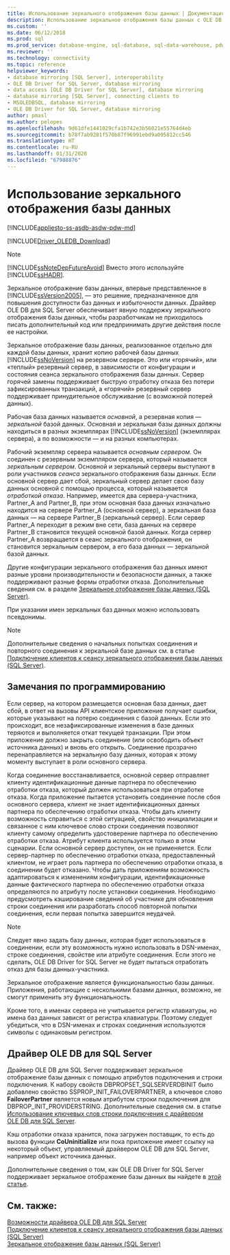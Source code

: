 ```yaml
---
title: Использование зеркального отображения базы данных | Документация Майкрософт
description: Использование зеркальное отображения базы данных с OLE DB Driver for SQL Server
ms.custom: ''
ms.date: 06/12/2018
ms.prod: sql
ms.prod_service: database-engine, sql-database, sql-data-warehouse, pdw
ms.reviewer: ''
ms.technology: connectivity
ms.topic: reference
helpviewer_keywords:
- database mirroring [SQL Server], interoperability
- OLE DB Driver for SQL Server, database mirroring
- data access [OLE DB Driver for SQL Server], database mirroring
- database mirroring [SQL Server], connecting clients to
- MSOLEDBSQL, database mirroring
- OLE DB Driver for SQL Server, database mirroring
author: pmasl
ms.author: pelopes
ms.openlocfilehash: 9d61dfe1441029cfa1b742e3b56021e55764d4eb
ms.sourcegitcommit: b78f7ab9281f570b87f96991ebd9a095812cc546
ms.translationtype: HT
ms.contentlocale: ru-RU
ms.lasthandoff: 01/31/2020
ms.locfileid: "67988876"
---
```

# <a name="using-database-mirroring"></a>Использование зеркального отображения базы данных
[!INCLUDE[appliesto-ss-asdb-asdw-pdw-md](../../../includes/appliesto-ss-asdb-asdw-pdw-md.md)]

[!INCLUDE[Driver_OLEDB_Download](../../../includes/driver_oledb_download.md)]

    
> [!NOTE]  
>  [!INCLUDE[ssNoteDepFutureAvoid](../../../includes/ssnotedepfutureavoid-md.md)] Вместо этого используйте [!INCLUDE[ssHADR](../../../includes/sshadr-md.md)].  
  
 Зеркальное отображение базы данных, впервые представленное в [!INCLUDE[ssVersion2005](../../../includes/ssversion2005-md.md)], — это решение, предназначенное для повышения доступности баз данных и избыточности данных. Драйвер OLE DB для SQL Server обеспечивает явную поддержку зеркального отображения базы данных, чтобы разработчикам не приходилось писать дополнительный код или предпринимать другие действия после ее настройки.  
  
 Зеркальное отображение базы данных, реализованное отдельно для каждой базы данных, хранит копию рабочей базы данных [!INCLUDE[ssNoVersion](../../../includes/ssnoversion-md.md)] на резервном сервере. Это или «горячий», или «теплый» резервный сервер, в зависимости от конфигурации и состояния сеанса зеркального отображения базы данных. Сервер горячей замены поддерживает быструю отработку отказа без потери зафиксированных транзакций, а «горячий» резервный сервер поддерживает принудительное обслуживание (с возможной потерей данных).  
  
 Рабочая база данных называется *основной*, а резервная копия — *зеркальной* базой данных. Основная и зеркальная базы данных должны находиться в разных экземплярах [!INCLUDE[ssNoVersion](../../../includes/ssnoversion-md.md)] (экземплярах сервера), а по возможности — и на разных компьютерах.  
  
 Рабочий экземпляр сервера называется *основным сервером*. Он соединен с резервным экземпляром сервера, который называется *зеркальным сервером*. Основной и зеркальный серверы выступают в роли участников *сеанса* зеркального отображения базы данных. Если основной сервер дает сбой, зеркальный сервер делает свою базу данных основной с помощью процесса, который называется *отработкой отказа*. Например, имеется два сервера-участника, Partner_A and Partner_B, при этом основная база данных изначально находится на сервере Partner_A (основной сервер), а зеркальная база данных — на сервере Partner_B (зеркальный сервер). Если сервер Partner_A переходит в режим вне сети, база данных на сервере Partner_B становится текущей основной базой данных. Когда сервер Partner_A возвращается в сеанс зеркального отображения, он становится зеркальным сервером, а его база данных — зеркальной базой данных.  
  
 Другие конфигурации зеркального отображения баз данных имеют разные уровни производительности и безопасности данных, а также поддерживают разные формы отработки отказа. Дополнительные сведения см. в разделе [Зеркальное отображение базы данных (SQL Server)](../../../database-engine/database-mirroring/database-mirroring-sql-server.md).  
  
 При указании имен зеркальных баз данных можно использовать псевдонимы.  
  
> [!NOTE]  
>  Дополнительные сведения о начальных попытках соединения и повторного соединения к зеркальной базе данных см. в статье [Подключение клиентов к сеансу зеркального отображения базы данных (SQL Server)](../../../database-engine/database-mirroring/connect-clients-to-a-database-mirroring-session-sql-server.md).  
  
## <a name="programming-considerations"></a>Замечания по программированию  
 Если сервер, на котором размещается основная база данных, дает сбой, в ответ на вызовы API клиентское приложение получает ошибки, которые указывают на потерю соединения с базой данных. Если это происходит, все незафиксированные изменения в базе данных теряются и выполняется откат текущей транзакции. При этом приложение должно закрыть соединение (или освободить объект источника данных) и вновь его открыть. Соединение прозрачно перенаправляется на зеркальную базу данных, которая к этому моменту выступает в роли основного сервера.  
  
 Когда соединение восстанавливается, основной сервер отправляет клиенту идентификационные данные партнера по обеспечению отработки отказа, который должен использоваться при отработке отказа. Когда приложение пытается установить соединение после сбоя основного сервера, клиент не знает идентификационных данных партнера по обеспечению отработки отказа. Чтобы дать клиенту возможность справиться с этой ситуацией, свойство инициализации и связанное с ним ключевое слово строки соединения позволяют клиенту самому определить удостоверение партнера по обеспечению отработки отказа. Атрибут клиента используется только в этом сценарии. Если основной сервер доступен, он не применяется. Если сервер-партнер по обеспечению отработки отказа, предоставленный клиентом, не играет роль партнера по обеспечению отработки отказа, в соединении будет отказано. Чтобы дать приложениям возможность адаптироваться к изменениям конфигурации, идентификационные данные фактического партнера по обеспечению отработки отказа определяются по атрибуту после установки соединения. Необходимо предусмотреть кэширование сведений об участнике для обновления строки соединения или разработать способ повторной попытки соединения, если первая попытка завершится неудачей.  
  
> [!NOTE]  
>  Следует явно задать базу данных, которая будет использоваться в соединении, если эту возможность нужно использовать в DSN-именах, строке соединения, свойстве или атрибуте соединения. Если этого не сделать, OLE DB Driver for SQL Server не будет пытаться отработать отказ для базы данных-участника.  
>   
>  Зеркальное отображение является функциональностью базы данных. Приложения, работающие с несколькими базами данных, возможно, не смогут применить эту функциональность.  
>   
>  Кроме того, в именах сервера не учитывается регистр клавиатуры, но имена баз данных зависят от регистра клавиатуры. Поэтому следует убедиться, что в DSN-именах и строках соединения используются символы с одинаковым регистром.  
  
## <a name="ole-db-driver-for-sql-server"></a>Драйвер OLE DB для SQL Server  
 Драйвер OLE DB для SQL Server поддерживает зеркальное отображение базы данных с помощью атрибутов подключения и строки подключения. К набору свойств DBPROPSET_SQLSERVERDBINIT было добавлено свойство SSPROP_INIT_FAILOVERPARTNER, а ключевое слово **FailoverPartner** является новым атрибутом строки подключения для DBPROP_INIT_PROVIDERSTRING. Дополнительные сведения см. в статье [Использование ключевых слов строки подключения с драйвером OLE DB для SQL Server](../../oledb/applications/using-connection-string-keywords-with-oledb-driver-for-sql-server.md).  
  
 Кэш отработки отказа хранится, пока загружен поставщик, то есть до вызова функции **CoUninitialize** или пока приложение имеет ссылку на некоторый объект, управляемый драйвером OLE DB для SQL Server, например объект источника данных.  
  
 Дополнительные сведения о том, как OLE DB Driver for SQL Server поддерживает зеркальное отображение базы данных вы найдете в [этой статье](../../oledb/ole-db-data-source-objects/initialization-and-authorization-properties.md).  
 
  
## <a name="see-also"></a>См. также:  
 [Возможности драйвера OLE DB для SQL Server](../../oledb/features/oledb-driver-for-sql-server-features.md)   
 [Подключение клиентов к сеансу зеркального отображения базы данных (SQL Server)](../../../database-engine/database-mirroring/connect-clients-to-a-database-mirroring-session-sql-server.md)   
 [Зеркальное отображение базы данных (SQL Server)](../../../database-engine/database-mirroring/database-mirroring-sql-server.md)  
  
  
